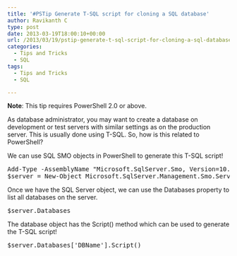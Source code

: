 ```yaml
---
title: '#PSTip Generate T-SQL script for cloning a SQL database'
author: Ravikanth C
type: post
date: 2013-03-19T18:00:10+00:00
url: /2013/03/19/pstip-generate-t-sql-script-for-cloning-a-sql-database/
categories:
  - Tips and Tricks
  - SQL
tags:
  - Tips and Tricks
  - SQL

---
```

**Note**: This tip requires PowerShell 2.0 or above.

As database administrator, you may want to create a database on development or test servers with similar settings as on the production server. This is usually done using T-SQL. So, how is this related to PowerShell?

We can use SQL SMO objects in PowerShell to generate this T-SQL script!

<pre class="brush: powershell; title: ; notranslate" title="">Add-Type -AssemblyName "Microsoft.SqlServer.Smo, Version=10.0.0.0, Culture=neutral, PublicKeyToken=89845dcd8080cc91"
$server = New-Object Microsoft.SqlServer.Management.Smo.Server $env:ComputerName
</pre>

Once we have the SQL Server object, we can use the Databases property to list all databases on the server.

<pre class="brush: powershell; title: ; notranslate" title="">$server.Databases
</pre>

The database object has the Script() method which can be used to generate the T-SQL script!

<pre class="brush: powershell; title: ; notranslate" title="">$server.Databases['DBName'].Script()
</pre>